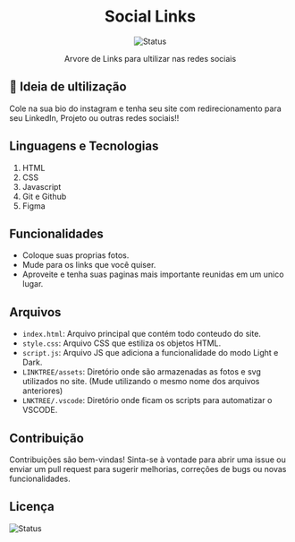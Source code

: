 <h1 align="center"> Social Links </h1>

<p align="center">
  <img src="https://img.shields.io/badge/Status-Finalizado%20-green?style=flat-square" alt="Status">
</p>

<p align="center"> 
  Arvore de Links para ultilizar nas redes sociais
</p>

## :hammer: Ideia de ultilização

Cole na sua bio do instagram e tenha seu site com redirecionamento para seu LinkedIn, Projeto ou outras redes sociais!!

## Linguagens e Tecnologias

1. HTML
2. CSS
3. Javascript
4. Git e Github
5. Figma

## Funcionalidades
- Coloque suas proprias fotos.
- Mude para os links que você quiser.
- Aproveite e tenha suas paginas mais importante reunidas em um unico lugar.

## Arquivos
- `index.html`: Arquivo principal que contém todo conteudo do site.
- `style.css`: Arquivo CSS que estiliza os objetos HTML.
- `script.js`: Arquivo JS que adiciona a funcionalidade do modo Light e Dark.
- `LINKTREE/assets`: Diretório onde são armazenadas as fotos e svg utilizados no site. (Mude utilizando o mesmo nome dos arquivos anteriores)
- `LNKTREE/.vscode`: Diretório onde ficam os scripts para automatizar o VSCODE.

## Contribuição
Contribuições são bem-vindas! Sinta-se à vontade para abrir uma issue ou enviar um pull request para sugerir melhorias, correções de bugs ou novas funcionalidades.

## Licença
<img src="https://img.shields.io/badge/License-MIT-green?style=flat-square" alt="Status">

